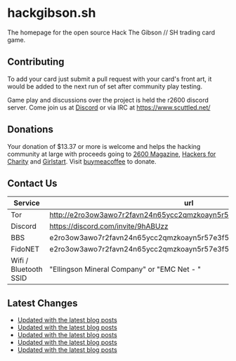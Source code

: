 # hackgibson.sh
The homepage for the open source Hack The Gibson // SH trading card game.


## Contributing

To add your card just submit a pull request with your card's front art, it would be added to the next run of set after community play testing.

Game play and discussions over the project is held the r2600 discord server. Come join us at [Discord](https://discord.com/invite/9hABUzz) or via IRC at https://www.scuttled.net/


## Donations

Your donation of $13.37 or more is welcome and helps the hacking community at large with proceeds going to [2600 Magazine](https://2600.com/), [Hackers for Charity](https://hackersforcharity.org) and [Girlstart](https://girlstart.org).  Visit [buymeacoffee](https://www.buymeacoffee.com/hackgibson.sh) to donate.


## Contact Us

Service | url
-|-
Tor | http://e2ro3ow3awo7r2favn24n65ycc2qmzkoayn5r57e3f56nvjwdcgg32ad.onion
Discord | https://discord.com/invite/9hABUzz
BBS | e2ro3ow3awo7r2favn24n65ycc2qmzkoayn5r57e3f56nvjwdcgg32ad.onion:23
FidoNET | e2ro3ow3awo7r2favn24n65ycc2qmzkoayn5r57e3f56nvjwdcgg32ad.onion:24554
Wifi / Bluetooth SSID | "Ellingson Mineral Company" or "EMC Net - <fidonet address>"

## Latest Changes
<!-- BLOG-POST-LIST:START -->
- [Updated with the latest blog posts](https://github.com/DFW2600/hackgibson.sh/commit/5d50ceb8ed713691124a7a1f657cc079092e84a4)
- [Updated with the latest blog posts](https://github.com/DFW2600/hackgibson.sh/commit/c0405aa09a77f60af4d6e747c5b91d4a1e3c42a8)
- [Updated with the latest blog posts](https://github.com/DFW2600/hackgibson.sh/commit/081f7bbacf96ffe8bd9164be1c981e8b325f5852)
- [Updated with the latest blog posts](https://github.com/DFW2600/hackgibson.sh/commit/2cdf32358768947260a6dfe682fb55d434fe1c74)
- [Updated with the latest blog posts](https://github.com/DFW2600/hackgibson.sh/commit/1766c673031874e4614f5cf1890615460e4aaae6)
<!-- BLOG-POST-LIST:END -->
